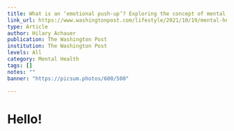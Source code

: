 ```yaml
---
title: What is an ‘emotional push-up’? Exploring the concept of mental health gyms.
link_url: https://www.washingtonpost.com/lifestyle/2021/10/19/mental-health-gym-emotional-fitness/
type: Article
author: Hilary Achauer
publication: The Washington Post
institution: The Washington Post
levels: All
category: Mental Health
tags: []
notes: ""
banner: "https://picsum.photos/600/500"

---
```


# Hello!
